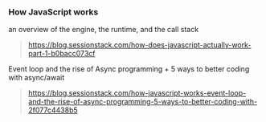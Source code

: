 ### How JavaScript works 

an overview of the engine, the runtime, and the call stack

> https://blog.sessionstack.com/how-does-javascript-actually-work-part-1-b0bacc073cf

Event loop and the rise of Async programming + 5 ways to better coding with async/await

> https://blog.sessionstack.com/how-javascript-works-event-loop-and-the-rise-of-async-programming-5-ways-to-better-coding-with-2f077c4438b5
